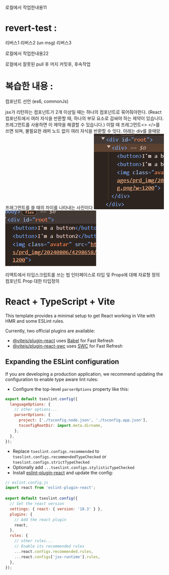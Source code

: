 로컬에서 작업한내용11

# revert-test :

리버스1
리버스2 (un msg)
리버스3

로컬에서 작업한내용22

로컬에서 잘못된 pull 후 머지 커밋후, 후속작업

# 복습한 내용 :

컴포넌트 선언 (es6, commonJs)

jsx가 리턴하는 컴포넌트가 2개 이상일 때는 하나의 컴포넌트로 묶어줘야한다.
(React 컴포넌트에서 여러 자식을 반환할 때, 하나의 부모 요소로 감싸야 하는 제약이 있습니다. 프레그먼트를 사용하면 이 제약을 해결할 수 있습니다.)
이럴 때 프레그먼트<> </>를 쓰면 되며, 불필요한 래퍼 노드 없이 여러 자식을 반환할 수 잇다.
아래는 div를 쓸때랑 프래그먼트를 쓸 때의 차이를 나타내는 사진이다
![alt text](image-1.png)
![alt text](image.png)

리액트에서 타입스크립트를 쓰는 법
인터페이스로 타입 및 Props에 대해 자료형 정의
컴포넌트 Prop 대한 타입정의

# React + TypeScript + Vite

This template provides a minimal setup to get React working in Vite with HMR and some ESLint rules.

Currently, two official plugins are available:

- [@vitejs/plugin-react](https://github.com/vitejs/vite-plugin-react/blob/main/packages/plugin-react/README.md) uses [Babel](https://babeljs.io/) for Fast Refresh
- [@vitejs/plugin-react-swc](https://github.com/vitejs/vite-plugin-react-swc) uses [SWC](https://swc.rs/) for Fast Refresh

## Expanding the ESLint configuration

If you are developing a production application, we recommend updating the configuration to enable type aware lint rules:

- Configure the top-level `parserOptions` property like this:

```js
export default tseslint.config({
  languageOptions: {
    // other options...
    parserOptions: {
      project: ['./tsconfig.node.json', './tsconfig.app.json'],
      tsconfigRootDir: import.meta.dirname,
    },
  },
});
```

- Replace `tseslint.configs.recommended` to `tseslint.configs.recommendedTypeChecked` or `tseslint.configs.strictTypeChecked`
- Optionally add `...tseslint.configs.stylisticTypeChecked`
- Install [eslint-plugin-react](https://github.com/jsx-eslint/eslint-plugin-react) and update the config:

```js
// eslint.config.js
import react from 'eslint-plugin-react';

export default tseslint.config({
  // Set the react version
  settings: { react: { version: '18.3' } },
  plugins: {
    // Add the react plugin
    react,
  },
  rules: {
    // other rules...
    // Enable its recommended rules
    ...react.configs.recommended.rules,
    ...react.configs['jsx-runtime'].rules,
  },
});
```
